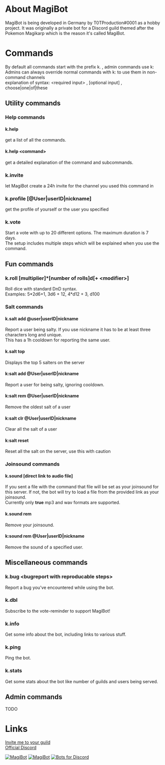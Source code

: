 # About MagiBot
MagiBot is being developed in Germany by T0TProduction#0001 as a hobby project.
It was originally a private bot for a Discord guild themed after the Pokemon Magikarp which is the reason it's called MagiBot.
# Commands
By default all commands start with the prefix k. , admin commands use k:<br>
Admins can always override normal commands with k: to use them in non-command channels<br>
explanation of syntax: \<required input\> , [optional input] , choose|one|of|these
## Utility commands
### Help commands
#### k.help 
get a list of all the commands.<br>
#### k.help \<command\> 
get a detailed explanation of the command and subcommands.
### k.invite
let MagiBot create a 24h invite for the channel you used this command in
### k.profile [@User|userID|nickname]
get the profile of yourself or the user you specified
### k.vote
Start a vote with up to 20 different options. The maximum duration is 7 days.<br>
The setup includes multiple steps which will be explained when you use the command.
## Fun commands
### k.roll [multiplier]\*[number of rolls]d<die number>[+ \<modifier\>]
Roll dice with standard DnD syntax.<br>
Examples: 5\*2d6+1, 3d6 + 12, 4\*d12 + 3, d100
### Salt commands
#### k.salt add @user|userID|nickname
Report a user being salty. If you use nickname it has to be at least three characters long and unique.<br>
This has a 1h cooldown for reporting the same user.
#### k.salt top
Displays the top 5 salters on the server 
#### k:salt add @User|userID|nickname
Report a user for being salty, ignoring cooldown.
#### k:salt rem @User|userID|nickname
Remove the oldest salt of a user
#### k:salt clr @User|userID|nickname
Clear all the salt of a user
#### k:salt reset
Reset all the salt on the server, use this with caution
### Joinsound commands
#### k.sound [direct link to audio file]
If you sent a file with the command that file will be set as your joinsound for this server. If not, the bot will try to load a file from the provided link as your joinsound.<br>
Currently only **true** mp3 and wav formats are supported.
#### k.sound rem
Remove your joinsound.
#### k:sound rem @User|userID|nickname
Remove the sound of a specified user.
## Miscellaneous commands
### k.bug \<bugreport with reproducable steps\>
Report a bug you've encountered while using the bot.
### k.dbl
Subscribe to the vote-reminder to support MagiBot!
### k.info
Get some info about the bot, including links to various stuff.
### k.ping
Ping the bot.
### k.stats
Get some stats about the bot like number of guilds and users being served.
## Admin commands
  
  TODO

# Links
[Invite me to your guild](https://discordapp.com/oauth2/authorize?client_id=384820232583249921&permissions=8&redirect_uri=https%3A%2F%2Fdiscord.gg%2F2Evcf4T&scope=bot)<br>
[Official Discord](https://discord.gg/2Evcf4T)

<a href="https://discordbots.org/bot/384820232583249921" ><img src="https://discordbots.org/api/widget/384820232583249921.svg" alt="MagiBot" /></a>
<a href="https://bots.ondiscord.xyz/bots/384820232583249921"><img src="https://bots.ondiscord.xyz/bots/384820232583249921/embed?theme=dark&showGuilds=true" alt="MagiBot" /></a>
[![Bots for Discord](https://botsfordiscord.com/api/bot/384820232583249921/widget)](https://botsfordiscord.com/bots/384820232583249921)
<br>
